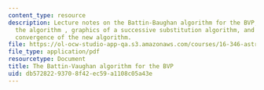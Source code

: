 ```yaml
---
content_type: resource
description: Lecture notes on the Battin-Baughan algorithm for the BVP, developing
  the algorithm , graphics of a successive substitution algorithm, and improving the
  convergence of the new algorithm.
file: https://ol-ocw-studio-app-qa.s3.amazonaws.com/courses/16-346-astrodynamics-fall-2008/db57282293708f42ec59a1108c05a43e_lec_17.pdf
file_type: application/pdf
resourcetype: Document
title: The Battin-Vaughan algorithm for the BVP
uid: db572822-9370-8f42-ec59-a1108c05a43e
---
```

